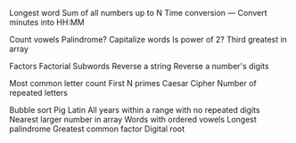Longest word
Sum of all numbers up to N
Time conversion — Convert minutes into HH:MM

Count vowels
Palindrome?
Capitalize words
Is power of 2?
Third greatest in array

Factors
Factorial
Subwords
Reverse a string
Reverse a number's digits

Most common letter count
First N primes
Caesar Cipher
Number of repeated letters


Bubble sort
Pig Latin
All years within a range with no repeated digits
Nearest larger number in array
Words with ordered vowels
Longest palindrome
Greatest common factor
Digital root
